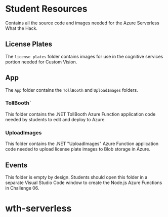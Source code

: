 # Student Resources
Contains all the source code and images needed for the Azure Serverless What the Hack.

## License Plates
The `license plates` folder contains images for use in the cognitive services portion needed for Custom Vision.

## App
The `App` folder contains the `TollBooth` and `UploadImages` folders.

### TollBooth`
This folder contains the .NET TollBooth Azure Function application code needed by students to edit and deploy to Azure.  

### UploadImages

This folder contains the .NET "UploadImages" Azure Function application code needed to upload license plate images to Blob storage in Azure. 

## Events

This folder is empty by design. Students should open this folder in a separate Visual Studio Code window to create the Node.js Azure Functions in Challenge 06.
# wth-serverless
